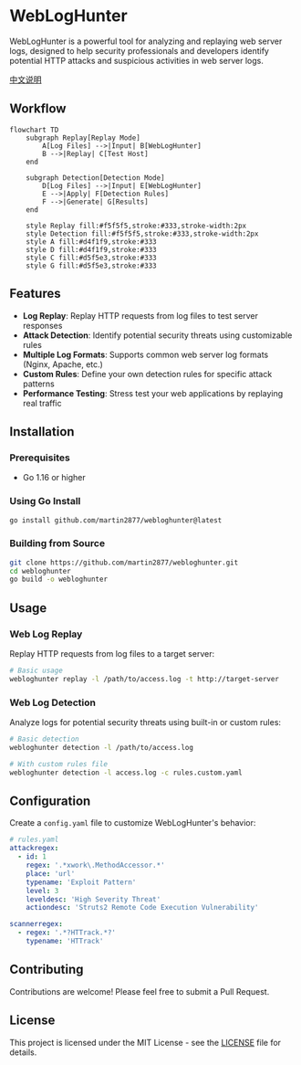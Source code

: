 # WebLogHunter

WebLogHunter is a powerful tool for analyzing and replaying web server logs, designed to help security professionals and developers identify potential HTTP attacks and suspicious activities in web server logs.

[中文说明](README_CN.md)

## Workflow

```mermaid
flowchart TD
    subgraph Replay[Replay Mode]
        A[Log Files] -->|Input| B[WebLogHunter]
        B -->|Replay| C[Test Host]
    end
    
    subgraph Detection[Detection Mode]
        D[Log Files] -->|Input| E[WebLogHunter]
        E -->|Apply| F[Detection Rules]
        F -->|Generate| G[Results]
    end
    
    style Replay fill:#f5f5f5,stroke:#333,stroke-width:2px
    style Detection fill:#f5f5f5,stroke:#333,stroke-width:2px
    style A fill:#d4f1f9,stroke:#333
    style D fill:#d4f1f9,stroke:#333
    style C fill:#d5f5e3,stroke:#333
    style G fill:#d5f5e3,stroke:#333
```


## Features

- **Log Replay**: Replay HTTP requests from log files to test server responses
- **Attack Detection**: Identify potential security threats using customizable rules
- **Multiple Log Formats**: Supports common web server log formats (Nginx, Apache, etc.)
- **Custom Rules**: Define your own detection rules for specific attack patterns
- **Performance Testing**: Stress test your web applications by replaying real traffic

## Installation

### Prerequisites
- Go 1.16 or higher

### Using Go Install
```bash
go install github.com/martin2877/webloghunter@latest
```

### Building from Source
```bash
git clone https://github.com/martin2877/webloghunter.git
cd webloghunter
go build -o webloghunter
```

## Usage

### Web Log Replay
Replay HTTP requests from log files to a target server:

```bash
# Basic usage
webloghunter replay -l /path/to/access.log -t http://target-server
```

### Web Log Detection
Analyze logs for potential security threats using built-in or custom rules:

```bash
# Basic detection
webloghunter detection -l /path/to/access.log

# With custom rules file
webloghunter detection -l access.log -c rules.custom.yaml
```

## Configuration

Create a `config.yaml` file to customize WebLogHunter's behavior:

```yaml
# rules.yaml
attackregex:
  - id: 1
    regex: '.*xwork\.MethodAccessor.*'
    place: 'url'
    typename: 'Exploit Pattern'
    level: 3
    leveldesc: 'High Severity Threat'
    actiondesc: 'Struts2 Remote Code Execution Vulnerability'

scannerregex:
  - regex: '.*?HTTrack.*?'
    typename: 'HTTrack'
```

## Contributing

Contributions are welcome! Please feel free to submit a Pull Request.

## License

This project is licensed under the MIT License - see the [LICENSE](LICENSE) file for details.

